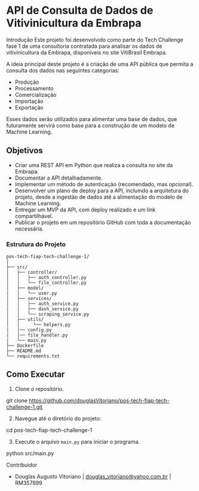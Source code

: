 # API de Consulta de Dados de Vitivinicultura da Embrapa

Introdução
Este projeto foi desenvolvido como parte do Tech Challenge fase 1 de uma consultoria contratada para analisar os dados de vitivinicultura da Embrapa, disponíveis no site VitiBrasil Embrapa.

A ideia principal deste projeto é a criação de uma API pública que permita a consulta dos dados nas seguintes categorias:

- Produção
- Processamento
- Comercialização
- Importação
- Exportação

Esses dados serão utilizados para alimentar uma base de dados, que futuramente servirá como base para a construção de um modelo de Machine Learning.

## Objetivos

- Criar uma REST API em Python que realiza a consulta no site da Embrapa.
- Documentar a API detalhadamente.
- Implementar um método de autenticação (recomendado, mas opcional).
- Desenvolver um plano de deploy para a API, incluindo a arquitetura do projeto, desde a ingestão de dados até a alimentação do modelo de Machine Learning.
- Entregar um MVP da API, com deploy realizado e um link compartilhável.
- Publicar o projeto em um repositório GitHub com toda a documentação necessária.

### Estrutura do Projeto
```
pos-tech-fiap-tech-challenge-1/
│
├── src/
│   ├── controller/
│   │   ├── auth_controller.py
│   │   └── file_controller.py 
│   ├── model/
|   |   └── user.py 
│   ├── services/
│   │   ├── auth_service.py
|   |   ├── dash_service.py
│   │   └── scraping_service.py 
│   ├── utils/
│   |     └── helpers.py
|   │── config.py
|   │── file_handler.py
|   └── main.py
├── Dockerfile
├── README.md
└── requirements.txt
```
## Como Executar

1. Clone o repositório.

git clone https://github.com/douglasVitoriano/pos-tech-fiap-tech-challenge-1.git

2. Navegue até o diretório do projeto: 

cd pos-tech-fiap-tech-challenge-1

3. Execute o arquivo `main.py` para iniciar o programa.

python src/main.py

Contribuidor

- Douglas Augusto Vitoriano | douglas_vitoriano@yahoo.com.br | RM357899

